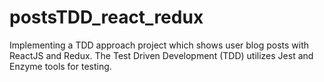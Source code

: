 # postsTDD_react_redux
Implementing a TDD approach project which shows user blog posts with ReactJS and Redux. The Test Driven Development (TDD) utilizes Jest and Enzyme tools for testing.
